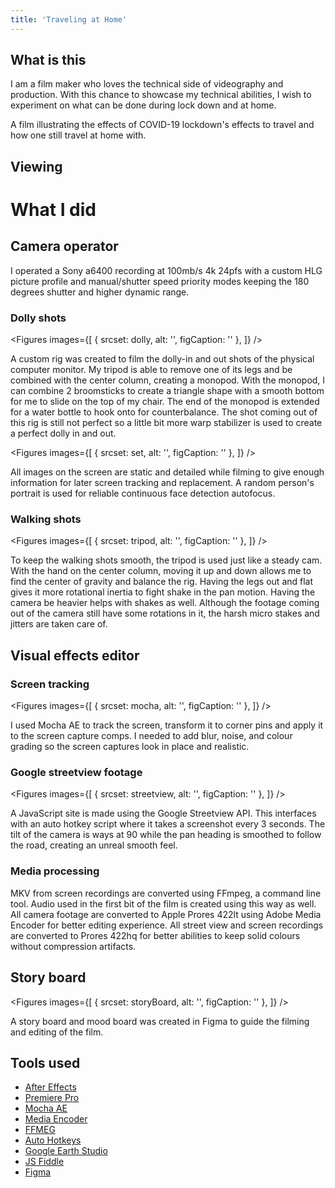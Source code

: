 ```yaml
---
title: 'Traveling at Home'
---
```


<script context="module">
  import img from '$lib/images/traveling-at-home/cover.png?srcset';
  export const cover = img;

  export const load = () => ({props: {cover: cover}});
</script>

<script>
  import YoutubeEmbed from '$lib/components/YoutubeEmbed.svelte';
  import Figures from '$lib/components/Figures.svelte';

  import dolly from '$lib/images/traveling-at-home/dolly.png?srcset';
  import set from '$lib/images/traveling-at-home/set.png?srcset';
  import storyBoard from '$lib/images/traveling-at-home/story-board.png?srcset';
  import streetview from '$lib/images/traveling-at-home/streetview.png?srcset';
  import mocha from '$lib/images/traveling-at-home/mocha.png?srcset';
  import tripod from '$lib/images/traveling-at-home/tripod.jpg?srcset';
</script>

## What is this

I am a film maker who loves the technical side of videography and production. With this chance to
showcase my technical abilities, I wish to experiment on what can be done during lock down and at
home.

A film illustrating the effects of COVID-19 lockdown's effects to travel and how one still travel at
home with.

## Viewing

<YoutubeEmbed code="sWxYY_RaUEw" />

# What I did

## Camera operator

I operated a Sony a6400 recording at 100mb/s 4k 24pfs with a custom HLG picture profile and
manual/shutter speed priority modes keeping the 180 degrees shutter and higher dynamic range.

### Dolly shots

<!-- prettier-ignore -->
<Figures
  images={[
    {
      srcset: dolly,
      alt: '',
      figCaption: ''
    },
  ]}
/>

A custom rig was created to film the dolly-in and out shots of the physical computer monitor. My
tripod is able to remove one of its legs and be combined with the center column, creating a monopod.
With the monopod, I can combine 2 broomsticks to create a triangle shape with a smooth bottom for me
to slide on the top of my chair. The end of the monopod is extended for a water bottle to hook onto
for counterbalance. The shot coming out of this rig is still not perfect so a little bit more warp
stabilizer is used to create a perfect dolly in and out.

<!-- prettier-ignore -->
<Figures
  images={[
    {
      srcset: set,
      alt: '',
      figCaption: ''
    },
  ]}
/>

All images on the screen are static and detailed while filming to give enough information for later
screen tracking and replacement. A random person's portrait is used for reliable continuous face
detection autofocus.

### Walking shots

<!-- prettier-ignore -->
<Figures
  images={[
    {
      srcset: tripod,
      alt: '',
      figCaption: ''
    },
  ]}
/>

To keep the walking shots smooth, the tripod is used just like a steady cam. With the hand on the
center column, moving it up and down allows me to find the center of gravity and balance the rig.
Having the legs out and flat gives it more rotational inertia to fight shake in the pan motion.
Having the camera be heavier helps with shakes as well. Although the footage coming out of the
camera still have some rotations in it, the harsh micro stakes and jitters are taken care of.

## Visual effects editor

### Screen tracking

<!-- prettier-ignore -->
<Figures
  images={[
    {
      srcset: mocha,
      alt: '',
      figCaption: ''
    },
  ]}
/>

I used Mocha AE to track the screen, transform it to corner pins and apply it to the screen capture
comps. I needed to add blur, noise, and colour grading so the screen captures look in place and
realistic.

### Google streetview footage

<!-- prettier-ignore -->
<Figures
  images={[
    {
      srcset: streetview,
      alt: '',
      figCaption: ''
    },
  ]}
/>

A JavaScript site is made using the Google Streetview API. This interfaces with an auto hotkey
script where it takes a screenshot every 3 seconds. The tilt of the camera is ways at 90 while the
pan heading is smoothed to follow the road, creating an unreal smooth feel.

### Media processing

MKV from screen recordings are converted using FFmpeg, a command line tool. Audio used in the first
bit of the film is created using this way as well. All camera footage are converted to Apple Prores
422lt using Adobe Media Encoder for better editing experience. All street view and screen recordings
are converted to Prores 422hq for better abilities to keep solid colours without compression
artifacts.

## Story board

<!-- prettier-ignore -->
<Figures
  images={[
    {
      srcset: storyBoard,
      alt: '',
      figCaption: ''
    },
  ]}
/>

A story board and mood board was created in Figma to guide the filming and editing of the film.

## Tools used

- [After Effects](https://www.adobe.com/products/aftereffects.html)
- [Premiere Pro](https://www.adobe.com/ca/products/premiere.html)
- [Mocha AE](https://borisfx.com/products/mocha-ae-cc-mocha-for-after-effects/)
- [Media Encoder](https://www.adobe.com/products/media-encoder.html)
- [FFMEG](https://ffmpeg.org/)
- [Auto Hotkeys](https://www.autohotkey.com/)
- [Google Earth Studio](https://www.google.com/earth/studio/)
- [JS Fiddle](https://jsfiddle.net/)
- [Figma](https://www.figma.com/)
